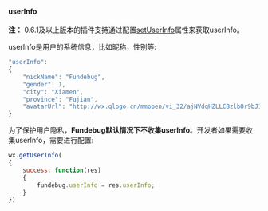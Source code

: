 #### userInfo

**注：** 0.6.1及以上版本的插件支持通过配置[setUserInfo](./setuserinfo.md)属性来获取userInfo。

userInfo是用户的系统信息，比如昵称，性别等:

```js
"userInfo":
{
    "nickName": "Fundebug",
    "gender": 1,
    "city": "Xiamen",
    "province": "Fujian",
    "avatarUrl": "http://wx.qlogo.cn/mmopen/vi_32/ajNVdqHZLLCBzlbOr9bJ1S4Aj1WAA2jib62y7nAFMBYhfsg2X123ibeIzQQdJvBVlUy0pibz5Xc9pKsgsvsyaHXCA/0"
}
```

为了保护用户隐私，**Fundebug默认情况下不收集userInfo**。开发者如果需要收集userInfo，需要进行配置:

```js
wx.getUserInfo(
{
    success: function(res)
    {
        fundebug.userInfo = res.userInfo;
    }
})
```